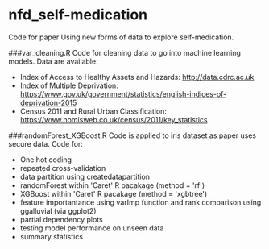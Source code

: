 # nfd_self-medication
Code for paper Using new forms of data to explore self-medication.

###var_cleaning.R 
Code for cleaning data to go into machine learning models.
Data are available: 
- Index of Access to Healthy Assets and Hazards: http://data.cdrc.ac.uk 
- Index of Multiple Deprivation: https://www.gov.uk/government/statistics/english-indices-of-deprivation-2015
- Census 2011 and Rural Urban Classification: https://www.nomisweb.co.uk/census/2011/key_statistics

###randomForest_XGBoost.R
Code is applied to iris dataset as paper uses secure data. 
Code for:
- One hot coding
- repeated cross-validation 
- data partition using createdatapartition
- randomForest within 'Caret' R pacakage (method = 'rf') 
- XGBoost within 'Caret' R pacakage (method = 'xgbtree') 
- feature importantance using varImp function and rank comparison using ggalluvial (via ggplot2)
- partial dependency plots 
- testing model performance on unseen data
- summary statistics 
